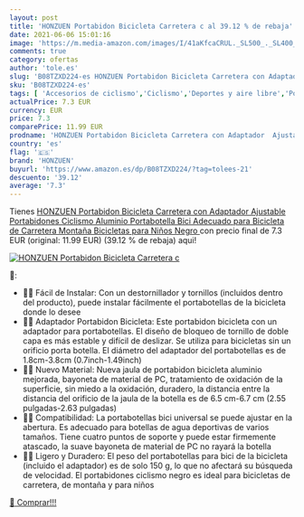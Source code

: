 ```yaml
---
layout: post
title: 'HONZUEN Portabidon Bicicleta Carretera c al 39.12 % de rebaja'
date: 2021-06-06 15:01:16
image: 'https://m.media-amazon.com/images/I/41aKfcaCRUL._SL500_._SL400_.jpg'
comments: true
category: ofertas
author: 'tole.es'
slug: 'B08TZXD224-es HONZUEN Portabidon Bicicleta Carretera con Adaptador...'
sku: 'B08TZXD224-es'
tags: [ 'Accesorios de ciclismo','Ciclismo','Deportes y aire libre','Portabidones para bicicletas','Ropa y equipo para deportes','bicicleta','honzuen', ]
actualPrice: 7.3 EUR
currency: EUR
price: 7.3
comparePrice: 11.99 EUR
prodname: 'HONZUEN Portabidon Bicicleta Carretera con Adaptador  Ajustable Portabidones Ciclismo Aluminio  Portabotella Bici Adecuado para Bicicleta de Carretera  Montaña  Bicicletas para Niños Negro '
country: 'es'
flag: '🇪🇸'
brand: 'HONZUEN'
buyurl: 'https://www.amazon.es/dp/B08TZXD224/?tag=tolees-21'
descuento: '39.12'
average: '7.3'
---
```


Tienes [HONZUEN Portabidon Bicicleta Carretera con Adaptador  Ajustable Portabidones Ciclismo Aluminio  Portabotella Bici Adecuado para Bicicleta de Carretera  Montaña  Bicicletas para Niños Negro ](https://www.amazon.es/dp/B08TZXD224/?tag=tolees-21) con precio final de  7.3 EUR (original: 11.99 EUR) (39.12 %  de rebaja) aqui!

[![HONZUEN Portabidon Bicicleta Carretera c](https://m.media-amazon.com/images/I/41aKfcaCRUL._SL500_._SL400_.jpg)](https://www.amazon.es/dp/B08TZXD224/?tag=tolees-21)

🔎:

- 🚴‍♂️ Fácil de Instalar: Con un destornillador y tornillos (incluidos dentro del producto), puede instalar fácilmente el portabotellas de la bicicleta donde lo desee
- 🚴‍♂️ Adaptador Portabidon Bicicleta: Este portabidon bicicleta con un adaptador para portabotellas. El diseño de bloqueo de tornillo de doble capa es más estable y difícil de deslizar. Se utiliza para bicicletas sin un orificio porta botella. El diámetro del adaptador del portabotellas es de 1.8cm-3.8cm (0.7inch-1.49inch)
- 🚴‍♂️ Nuevo Material: Nueva jaula de portabidon bicicleta aluminio mejorada, bayoneta de material de PC, tratamiento de oxidación de la superficie, sin miedo a la oxidación, duradero, la distancia entre la distancia del orificio de la jaula de la botella es de 6.5 cm-6.7 cm (2.55 pulgadas-2.63 pulgadas)
- 🚴‍♂️ Compatibilidad: La portabotellas bici universal se puede ajustar en la abertura. Es adecuado para botellas de agua deportivas de varios tamaños. Tiene cuatro puntos de soporte y puede estar firmemente atascado, la suave bayoneta de material de PC no rayará la botella
- 🚴‍♂️ Ligero y Duradero: El peso del portabotellas para bici de la bicicleta (incluido el adaptador) es de solo 150 g, lo que no afectará su búsqueda de velocidad. El portabidones ciclismo negro es ideal para bicicletas de carretera, de montaña y para niños

[🛒 Comprar!!!](https://www.amazon.es/dp/B08TZXD224/?tag=tolees-21)
